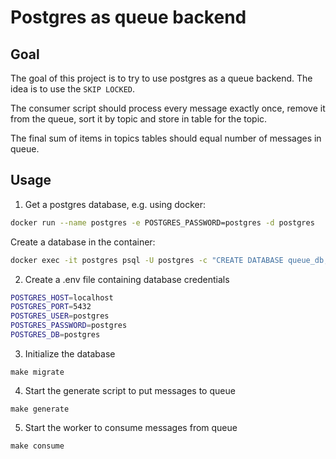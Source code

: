 # Postgres as queue backend

## Goal

The goal of this project is to try to use postgres
as a queue backend. The idea is to use the `SKIP LOCKED`.

The consumer script should process every message exactly once, remove it
from the queue, sort it by topic and store in table for the topic.

The final sum of items in topics tables should equal number of messages in queue.

## Usage

1. Get a postgres database, e.g. using docker:

```bash
docker run --name postgres -e POSTGRES_PASSWORD=postgres -d postgres
```

Create a database in the container:

```bash
docker exec -it postgres psql -U postgres -c "CREATE DATABASE queue_db;"
```

2. Create a .env file containing database credentials

```bash
POSTGRES_HOST=localhost
POSTGRES_PORT=5432
POSTGRES_USER=postgres
POSTGRES_PASSWORD=postgres
POSTGRES_DB=postgres
```

3. Initialize the database

```commandline
make migrate
```

4. Start the generate script to put messages to queue

```commandline
make generate
```

5. Start the worker to consume messages from queue

```commandline
make consume
```
